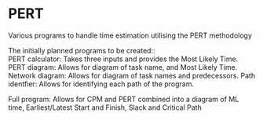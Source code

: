 # PERT
Various programs to handle time estimation utilising the PERT methodology

The initially planned programs to be created::  
PERT calculator: Takes three inputs and provides the Most Likely Time. 
PERT diagram: Allows for diagram of task name, and Most Likely Time.  
Network diagram: Allows for diagram of task names and predecessors. 
Path identfier: Allows for identifying each path of the program. 

Full program: Allows for CPM and PERT combined into a diagram of ML time, Earliest/Latest Start and Finish, Slack and Critical Path
